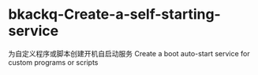 # bkackq-Create-a-self-starting-service
为自定义程序或脚本创建开机自启动服务
Create a boot auto-start service for custom programs or scripts

